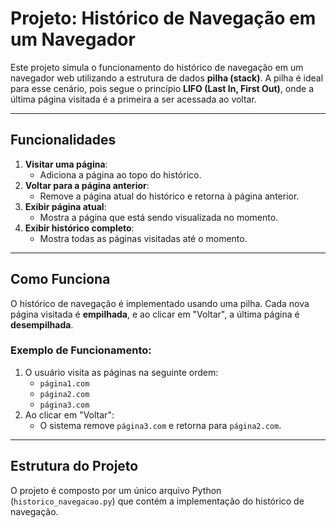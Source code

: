# Projeto: Histórico de Navegação em um Navegador

Este projeto simula o funcionamento do histórico de navegação em um navegador web utilizando a estrutura de dados **pilha (stack)**. A pilha é ideal para esse cenário, pois segue o princípio **LIFO (Last In, First Out)**, onde a última página visitada é a primeira a ser acessada ao voltar.

---

## Funcionalidades

1. **Visitar uma página**:
   - Adiciona a página ao topo do histórico.
2. **Voltar para a página anterior**:
   - Remove a página atual do histórico e retorna à página anterior.
3. **Exibir página atual**:
   - Mostra a página que está sendo visualizada no momento.
4. **Exibir histórico completo**:
   - Mostra todas as páginas visitadas até o momento.

---

## Como Funciona

O histórico de navegação é implementado usando uma pilha. Cada nova página visitada é **empilhada**, e ao clicar em "Voltar", a última página é **desempilhada**.

### Exemplo de Funcionamento:
1. O usuário visita as páginas na seguinte ordem:
   - `página1.com`
   - `página2.com`
   - `página3.com`
2. Ao clicar em "Voltar":
   - O sistema remove `página3.com` e retorna para `página2.com`.

---

## Estrutura do Projeto

O projeto é composto por um único arquivo Python (`historico_navegacao.py`) que contém a implementação do histórico de navegação.
